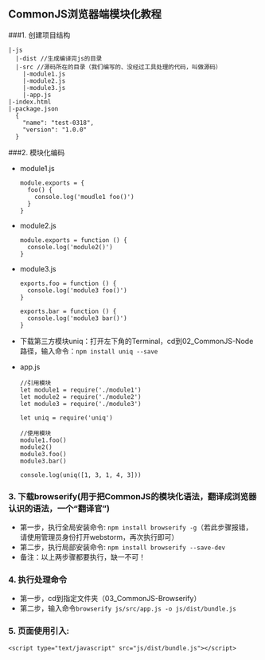 ## CommonJS浏览器端模块化教程
###1. 创建项目结构
  ```
  |-js
    |-dist //生成编译完js的目录
    |-src //源码所在的目录（我们编写的、没经过工具处理的代码，叫做源码）
      |-module1.js
      |-module2.js
      |-module3.js
      |-app.js
  |-index.html
  |-package.json
    {
      "name": "test-0318",
      "version": "1.0.0"
    }
  ```
  
###2. 模块化编码
  * module1.js
    ```
    module.exports = {
      foo() {
        console.log('moudle1 foo()')
      }
    }
    ```
  * module2.js
    ```
    module.exports = function () {
      console.log('module2()')
    }
    ```
  * module3.js
    ```
    exports.foo = function () {
      console.log('module3 foo()')
    }
    
    exports.bar = function () {
      console.log('module3 bar()')
    }
    ```
  * 下载第三方模块uniq：打开左下角的Terminal，cd到02_CommonJS-Node路径，输入命令：```npm install uniq --save```
  
  * app.js
    ```
    //引用模块
    let module1 = require('./module1')
    let module2 = require('./module2')
    let module3 = require('./module3')
    
    let uniq = require('uniq')
    
    //使用模块
    module1.foo()
    module2()
    module3.foo()
    module3.bar()
    
    console.log(uniq([1, 3, 1, 4, 3]))
    ```

### 3. 下载browserify(用于把CommonJS的模块化语法，翻译成浏览器认识的语法，一个“翻译官”)
  * 第一步，执行全局安装命令: ```npm install browserify -g```（若此步骤报错，请使用管理员身份打开webstorm，再次执行即可）
  * 第二步，执行局部安装命令: ```npm install browserify --save-dev```
  * 备注：以上两步骤都要执行，缺一不可！
  
### 4. 执行处理命令
  * 第一步，cd到指定文件夹（03_CommonJS-Browserify）
  * 第二步，输入命令```browserify js/src/app.js -o js/dist/bundle.js```
 
### 5. 页面使用引入:
  ```
  <script type="text/javascript" src="js/dist/bundle.js"></script> 
  ```